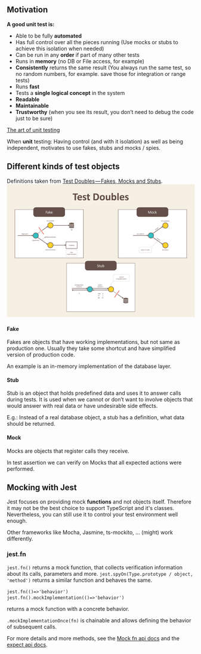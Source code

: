 ## Motivation
**A good unit test is:**
- Able to be fully **automated**
- Has full control over all the pieces running (Use mocks or stubs to achieve this isolation when needed)
- Can be run in any **order** if part of many other tests
- Runs in **memory** (no DB or File access, for example)
- **Consistently** returns the same result (You always run the same test, so no random numbers, for example. save those for integration or range tests)
- Runs **fast**
- Tests a **single logical concept** in the system
- **Readable**
- **Maintainable**
- **Trustworthy** (when you see its result, you don’t need to debug the code just to be sure)

[The art of unit testing](http://artofunittesting.com)

When **unit** testing: Having control (and with it isolation) as well as being independent, motivates to use fakes, stubs and mocks / spies.

## Different kinds of test objects
Definitions taken from [Test Doubles — Fakes, Mocks and Stubs](https://blog.pragmatists.com/test-doubles-fakes-mocks-and-stubs-1a7491dfa3da).
![Test doubles](./testdoubles.png)
#### Fake
Fakes are objects that have working implementations, but not same as production one. Usually they take some shortcut and have simplified version of production code.

An example is an in-memory implementation of the database layer.

#### Stub
Stub is an object that holds predefined data and uses it to answer calls during tests. It is used when we cannot or don’t want to involve objects that would answer with real data or have undesirable side effects.

E.g.: Instead of a real database object, a stub has a definition, what data should be returned.

#### Mock
Mocks are objects that register calls they receive.

In test assertion we can verify on Mocks that all expected actions were performed.

## Mocking with Jest
Jest focuses on providing mock **functions** and not objects itself. Therefore it may not be the best choice to support TypeScript and it's classes.
Nevertheless, you can still use it to control your test environment well enough.

Other frameworks like Mocha, Jasmine, ts-mockito, ... (might) work differently.

### jest.fn
`jest.fn()` returns a mock function, that collects verification information about its calls, parameters and more.
`jest.spyOn(Type.prototype / object, 'method')` returns a similar function and behaves the same.

```
jest.fn(()=>'behavior')
jest.fn().mockImplementation(()=>'behavior')
```
returns a mock function with a concrete behavior.

`.mockImplementationOnce(fn)` is chainable and allows defining the behavior of subsequent calls.

For more details and more methods, see the [Mock fn api docs](https://jestjs.io/docs/en/mock-function-api) and the [expect api docs](https://jestjs.io/docs/en/expect.html).